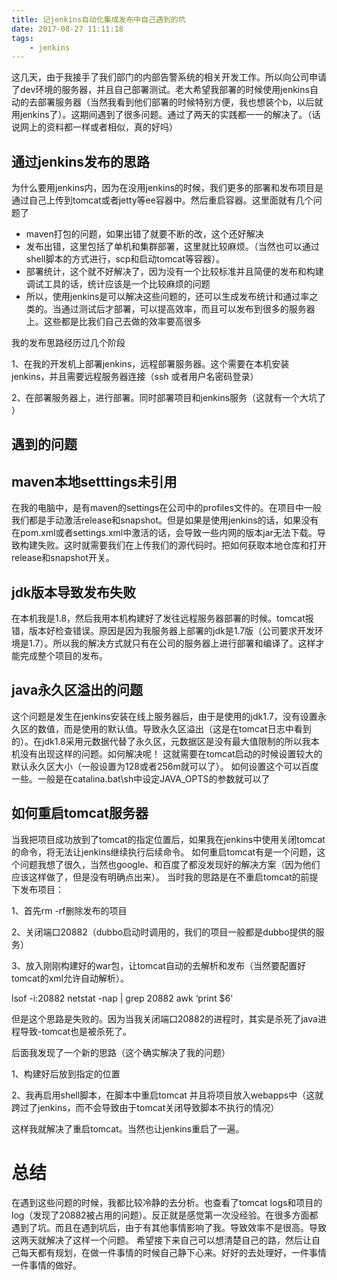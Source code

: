 ```yaml
---
title: 记jenkins自动化集成发布中自己遇到的坑
date: 2017-08-27 11:11:18
tags:
	- jenkins
---
```


这几天，由于我接手了我们部门的内部告警系统的相关开发工作。所以向公司申请了dev环境的服务器，并且自己部署测试。老大希望我部署的时候使用jenkins自动的去部署服务器（当然我看到他们部署的时候特别方便，我也想装个b，以后就用jenkins了）。这期间遇到了很多问题。通过了两天的实践都一一的解决了。（话说网上的资料都一样或者相似，真的好吗）

<!-- more -->

## 通过jenkins发布的思路


为什么要用jenkins内，因为在没用jenkins的时候，我们更多的部署和发布项目是通过自己上传到tomcat或者jetty等ee容器中。然后重启容器。这里面就有几个问题了


* maven打包的问题，如果出错了就要不断的改，这个还好解决
* 发布出错，这里包括了单机和集群部署，这里就比较麻烦。（当然也可以通过shell脚本的方式进行，scp和启动tomcat等容器）。
* 部署统计，这个就不好解决了，因为没有一个比较标准并且简便的发布和构建调试工具的话，统计应该是一个比较麻烦的问题
* 所以，使用jenkins是可以解决这些问题的，还可以生成发布统计和通过率之类的。当通过测试后才部署，可以提高效率，而且可以发布到很多的服务器上。这些都是比我们自己去做的效率要高很多

我的发布思路经历过几个阶段

1、在我的开发机上部署jenkins，远程部署服务器。这个需要在本机安装jenkins，并且需要远程服务器连接（ssh 或者用户名密码登录）

2、在部署服务器上，进行部署。同时部署项目和jenkins服务（这就有一个大坑了 ）

## 遇到的问题

## maven本地setttings未引用

在我的电脑中，是有maven的settings在公司中的profiles文件的。在项目中一般我们都是手动激活release和snapshot。但是如果是使用jenkins的话，如果没有在pom.xml或者settings.xml中激活的话，会导致一些内网的版本jar无法下载。导致构建失败。这时就需要我们在上传我们的源代码时。把如何获取本地仓库和打开release和snapshot开关。

## jdk版本导致发布失败

在本机我是1.8，然后我用本机构建好了发往远程服务器部署的时候。tomcat报错，版本好检查错误。原因是因为我服务器上部署的jdk是1.7版（公司要求开发环境是1.7）。所以我的解决方式就只有在公司的服务器上进行部署和编译了。这样才能完成整个项目的发布。

## java永久区溢出的问题

这个问题是发生在jenkins安装在线上服务器后，由于是使用的jdk1.7，没有设置永久区的数值，而是使用的默认值。导致永久区溢出（这是在tomcat日志中看到的）。在jdk1.8采用元数据代替了永久区，元数据区是没有最大值限制的所以我本机没有出现这样的问题。如何解决呢！
这就需要在tomcat启动的时候设置较大的默认永久区大小（一般设置为128或者256m就可以了）。
如何设置这个可以百度一些。一般是在catalina.bat\sh中设定JAVA_OPTS的参数就可以了

##  如何重启tomcat服务器

当我把项目成功放到了tomcat的指定位置后，如果我在jenkins中使用关闭tomcat的命令，将无法让jenkins继续执行后续命令。
如何重启tomcat有是一个问题，这个问题我想了很久，当然也google、和百度了都没发现好的解决方案（因为他们应该这样做了，但是没有明确点出来）。
当时我的思路是在不重启tomcat的前提下发布项目：

1、首先rm -rf删除发布的项目

2、关闭端口20882（dubbo启动时调用的，我们的项目一般都是dubbo提供的服务）

3、放入刚刚构建好的war包，让tomcat自动的去解析和发布（当然要配置好tomcat的xml允许自动解析）。

lsof -i:20882
netstat -nap | grep 20882
awk ‘print $6’

但是这个思路是失败的。因为当我关闭端口20882的进程时，其实是杀死了java进程导致-tomcat也是被杀死了。

后面我发现了一个新的思路（这个确实解决了我的问题）


1、构建好后放到指定的位置

2、我再启用shell脚本，在脚本中重启tomcat 并且将项目放入webapps中（这就跨过了jenkins，而不会导致由于tomcat关闭导致脚本不执行的情况）

这样我就解决了重启tomcat。当然也让jenkins重启了一遍。

# 总结

在遇到这些问题的时候，我都比较冷静的去分析。也查看了tomcat logs和项目的log（发现了20882被占用的问题）。反正就是感觉第一次没经验。在很多方面都遇到了坑。而且在遇到坑后，由于有其他事情影响了我。导致效率不是很高。导致这两天就解决了这样一个问题。
希望接下来自己可以想清楚自己的路，然后让自己每天都有规划，在做一件事情的时候自己静下心来。好好的去处理好，一件事情一件事情的做好。

